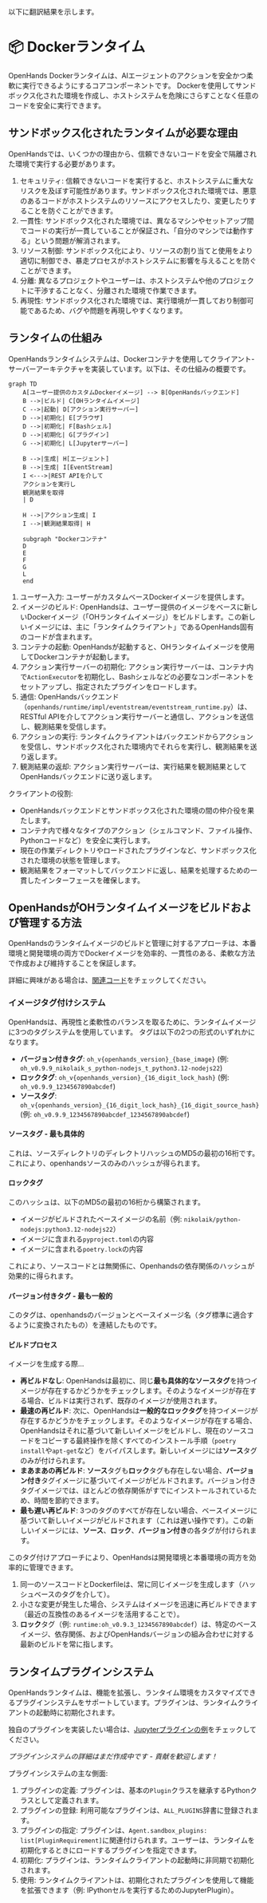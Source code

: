 以下に翻訳結果を示します。

# 📦 Dockerランタイム

OpenHands Dockerランタイムは、AIエージェントのアクションを安全かつ柔軟に実行できるようにするコアコンポーネントです。
Dockerを使用してサンドボックス化された環境を作成し、ホストシステムを危険にさらすことなく任意のコードを安全に実行できます。

## サンドボックス化されたランタイムが必要な理由

OpenHandsでは、いくつかの理由から、信頼できないコードを安全で隔離された環境で実行する必要があります。

1. セキュリティ: 信頼できないコードを実行すると、ホストシステムに重大なリスクを及ぼす可能性があります。サンドボックス化された環境では、悪意のあるコードがホストシステムのリソースにアクセスしたり、変更したりすることを防ぐことができます。
2. 一貫性: サンドボックス化された環境では、異なるマシンやセットアップ間でコードの実行が一貫していることが保証され、「自分のマシンでは動作する」という問題が解消されます。
3. リソース制御: サンドボックス化により、リソースの割り当てと使用をより適切に制御でき、暴走プロセスがホストシステムに影響を与えることを防ぐことができます。
4. 分離: 異なるプロジェクトやユーザーは、ホストシステムや他のプロジェクトに干渉することなく、分離された環境で作業できます。
5. 再現性: サンドボックス化された環境では、実行環境が一貫しており制御可能であるため、バグや問題を再現しやすくなります。

## ランタイムの仕組み

OpenHandsランタイムシステムは、Dockerコンテナを使用してクライアント-サーバーアーキテクチャを実装しています。以下は、その仕組みの概要です。

```mermaid
graph TD
    A[ユーザー提供のカスタムDockerイメージ] --> B[OpenHandsバックエンド]
    B -->|ビルド| C[OHランタイムイメージ]
    C -->|起動| D[アクション実行サーバー]
    D -->|初期化| E[ブラウザ]
    D -->|初期化| F[Bashシェル]
    D -->|初期化| G[プラグイン]
    G -->|初期化| L[Jupyterサーバー]

    B -->|生成| H[エージェント]
    B -->|生成| I[EventStream]
    I <--->|REST APIを介して
    アクションを実行し
    観測結果を取得
    | D

    H -->|アクション生成| I
    I -->|観測結果取得| H

    subgraph "Dockerコンテナ"
    D
    E
    F
    G
    L
    end
```

1. ユーザー入力: ユーザーがカスタムベースDockerイメージを提供します。
2. イメージのビルド: OpenHandsは、ユーザー提供のイメージをベースに新しいDockerイメージ（「OHランタイムイメージ」）をビルドします。この新しいイメージには、主に「ランタイムクライアント」であるOpenHands固有のコードが含まれます。
3. コンテナの起動: OpenHandsが起動すると、OHランタイムイメージを使用してDockerコンテナが起動します。
4. アクション実行サーバーの初期化: アクション実行サーバーは、コンテナ内で`ActionExecutor`を初期化し、Bashシェルなどの必要なコンポーネントをセットアップし、指定されたプラグインをロードします。
5. 通信: OpenHandsバックエンド（`openhands/runtime/impl/eventstream/eventstream_runtime.py`）は、RESTful APIを介してアクション実行サーバーと通信し、アクションを送信し、観測結果を受信します。
6. アクションの実行: ランタイムクライアントはバックエンドからアクションを受信し、サンドボックス化された環境内でそれらを実行し、観測結果を送り返します。
7. 観測結果の返却: アクション実行サーバーは、実行結果を観測結果としてOpenHandsバックエンドに送り返します。

クライアントの役割:

- OpenHandsバックエンドとサンドボックス化された環境の間の仲介役を果たします。
- コンテナ内で様々なタイプのアクション（シェルコマンド、ファイル操作、Pythonコードなど）を安全に実行します。
- 現在の作業ディレクトリやロードされたプラグインなど、サンドボックス化された環境の状態を管理します。
- 観測結果をフォーマットしてバックエンドに返し、結果を処理するための一貫したインターフェースを確保します。

## OpenHandsがOHランタイムイメージをビルドおよび管理する方法

OpenHandsのランタイムイメージのビルドと管理に対するアプローチは、本番環境と開発環境の両方でDockerイメージを効率的、一貫性のある、柔軟な方法で作成および維持することを保証します。

詳細に興味がある場合は、[関連コード](https://github.com/All-Hands-AI/OpenHands/blob/main/openhands/runtime/utils/runtime_build.py)をチェックしてください。

### イメージタグ付けシステム

OpenHandsは、再現性と柔軟性のバランスを取るために、ランタイムイメージに3つのタグシステムを使用しています。
タグは以下の2つの形式のいずれかになります。

- **バージョン付きタグ**: `oh_v{openhands_version}_{base_image}` (例: `oh_v0.9.9_nikolaik_s_python-nodejs_t_python3.12-nodejs22`)
- **ロックタグ**: `oh_v{openhands_version}_{16_digit_lock_hash}` (例: `oh_v0.9.9_1234567890abcdef`)
- **ソースタグ**: `oh_v{openhands_version}_{16_digit_lock_hash}_{16_digit_source_hash}`
  (例: `oh_v0.9.9_1234567890abcdef_1234567890abcdef`)

#### ソースタグ - 最も具体的

これは、ソースディレクトリのディレクトリハッシュのMD5の最初の16桁です。これにより、openhandsソースのみのハッシュが得られます。

#### ロックタグ

このハッシュは、以下のMD5の最初の16桁から構築されます。

- イメージがビルドされたベースイメージの名前（例: `nikolaik/python-nodejs:python3.12-nodejs22`）
- イメージに含まれる`pyproject.toml`の内容
- イメージに含まれる`poetry.lock`の内容

これにより、ソースコードとは無関係に、Openhandsの依存関係のハッシュが効果的に得られます。

#### バージョン付きタグ - 最も一般的

このタグは、openhandsのバージョンとベースイメージ名（タグ標準に適合するように変換されたもの）を連結したものです。

#### ビルドプロセス

イメージを生成する際...

- **再ビルドなし**: OpenHandsは最初に、同じ**最も具体的なソースタグ**を持つイメージが存在するかどうかをチェックします。そのようなイメージが存在する場合、ビルドは実行されず、既存のイメージが使用されます。
- **最速の再ビルド**: 次に、OpenHandsは**一般的なロックタグ**を持つイメージが存在するかどうかをチェックします。そのようなイメージが存在する場合、OpenHandsはそれに基づいて新しいイメージをビルドし、現在のソースコードをコピーする最終操作を除くすべてのインストール手順（`poetry install`や`apt-get`など）をバイパスします。新しいイメージには**ソース**タグのみが付けられます。
- **まあまあの再ビルド**: **ソース**タグも**ロック**タグも存在しない場合、**バージョン付き**タグイメージに基づいてイメージがビルドされます。バージョン付きタグイメージでは、ほとんどの依存関係がすでにインストールされているため、時間を節約できます。
- **最も遅い再ビルド**: 3つのタグのすべてが存在しない場合、ベースイメージに基づいて新しいイメージがビルドされます（これは遅い操作です）。この新しいイメージには、**ソース**、**ロック**、**バージョン付き**の各タグが付けられます。

このタグ付けアプローチにより、OpenHandsは開発環境と本番環境の両方を効率的に管理できます。

1. 同一のソースコードとDockerfileは、常に同じイメージを生成します（ハッシュベースのタグを介して）。
2. 小さな変更が発生した場合、システムはイメージを迅速に再ビルドできます（最近の互換性のあるイメージを活用することで）。
3. **ロック**タグ（例: `runtime:oh_v0.9.3_1234567890abcdef`）は、特定のベースイメージ、依存関係、およびOpenHandsバージョンの組み合わせに対する最新のビルドを常に指します。

## ランタイムプラグインシステム

OpenHandsランタイムは、機能を拡張し、ランタイム環境をカスタマイズできるプラグインシステムをサポートしています。プラグインは、ランタイムクライアントの起動時に初期化されます。

独自のプラグインを実装したい場合は、[Jupyterプラグインの例](https://github.com/All-Hands-AI/OpenHands/blob/ecf4aed28b0cf7c18d4d8ff554883ba182fc6bdd/openhands/runtime/plugins/jupyter/__init__.py#L21-L55)をチェックしてください。

*プラグインシステムの詳細はまだ作成中です - 貢献を歓迎します！*

プラグインシステムの主な側面:

1. プラグインの定義: プラグインは、基本の`Plugin`クラスを継承するPythonクラスとして定義されます。
2. プラグインの登録: 利用可能なプラグインは、`ALL_PLUGINS`辞書に登録されます。
3. プラグインの指定: プラグインは、`Agent.sandbox_plugins: list[PluginRequirement]`に関連付けられます。ユーザーは、ランタイムを初期化するときにロードするプラグインを指定できます。
4. 初期化: プラグインは、ランタイムクライアントの起動時に非同期で初期化されます。
5. 使用: ランタイムクライアントは、初期化されたプラグインを使用して機能を拡張できます（例: IPythonセルを実行するためのJupyterPlugin）。
